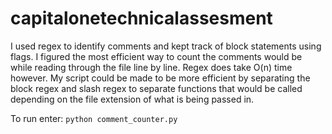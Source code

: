 # capitalonetechnicalassesment
I used regex to identify comments and kept track of block statements using flags. I figured the most efficient way to count the comments would be while reading through the file line by line. Regex does take O(n) time however. My script could be made to be more efficient by separating the block regex and slash regex to separate functions that would be called depending on the file extension of what is being passed in.

To run enter:
<code>python comment_counter.py <filePassedIn></code>
